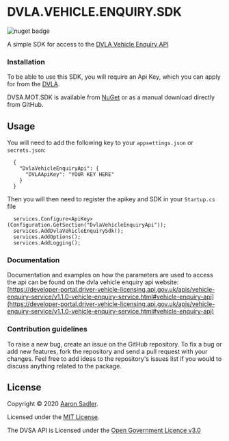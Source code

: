 # DVLA.VEHICLE.ENQUIRY.SDK
![nuget badge](https://img.shields.io/nuget/v/AjsWebDesign.DVSA.MOT.SDK)

A simple SDK for access to the [DVLA Vehicle Enquiry API](https://developer-portal.driver-vehicle-licensing.api.gov.uk/availableapis.html)

### Installation

To be able to use this SDK, you will require an Api Key, which you can apply for from the [DVLA](https://developer-portal.driver-vehicle-licensing.api.gov.uk/apis/vehicle-enquiry-service/Register-For-VES-API.html).

DVSA.MOT.SDK is available from [NuGet](https://www.nuget.org/packages/AjsWebDesign.DVLA.VEHICLE.ENQUIRY.SDK) or as a manual download directly from GitHub.

## Usage

You will need to add the following key to your `appsettings.json` or `secrets.json`:

      {
        "DvlaVehicleEnquiryApi": {
          "DVLAApiKey": "YOUR KEY HERE"
        }
      }
     
Then you will then need to register the apikey and SDK in your `Startup.cs` file

      services.Configure<ApiKey>(Configuration.GetSection("DvlaVehicleEnquiryApi"));
      services.AddDvlaVehicleEnquirySdk();
      services.AddOptions();
      services.AddLogging();


### Documentation

Documentation and examples on how the parameters are used to access the api can be found on the dvla vehicle enquiry api website:
[https://developer-portal.driver-vehicle-licensing.api.gov.uk/apis/vehicle-enquiry-service/v1.1.0-vehicle-enquiry-service.html#vehicle-enquiry-api](https://developer-portal.driver-vehicle-licensing.api.gov.uk/apis/vehicle-enquiry-service/v1.1.0-vehicle-enquiry-service.html#vehicle-enquiry-api)

### Contribution guidelines

To raise a new bug, create an issue on the GitHub repository. To fix a bug or add new features, fork the repository and send a pull request with your changes. Feel free to add ideas to the repository's issues list if you would to discuss anything related to the package.

## License

Copyright &copy; 2020 [Aaron Sadler](https://aaronsadler.uk/).

Licensed under the [MIT License](https://opensource.org/licenses/MIT).

The DVSA API is Licensed under the [Open Government Licence v3.0](https://www.nationalarchives.gov.uk/doc/open-government-licence/version/3/)
